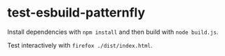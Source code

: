 # test-esbuild-patternfly


Install dependencies with `npm install` and then build with `node build.js`.

Test interactively with `firefox ./dist/index.html`.
